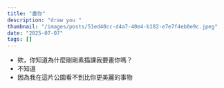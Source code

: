 ```yaml
---
title: "畫你"
description: "draw you "
thumbnail: "/images/posts/51ed40cc-d4a7-40e4-b182-e7e7f4eb0e9c.jpeg"
date: "2025-07-07"
tags: []
---
```

- 欸，你知道為什麼剛剛素描課我要畫你嗎？
- 不知道
- 因為我在這片公園看不到比你更美麗的事物
